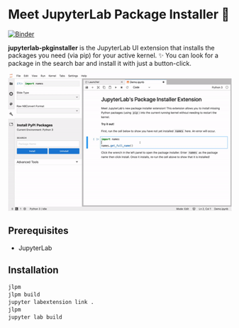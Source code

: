 # Meet JupyterLab Package Installer 👋

[![Binder](https://mybinder.org/badge_logo.svg)](https://mybinder.org/v2/gh/jupytercalpoly/jupyterlab-pkginstaller/master?urlpath=lab/tree/notebooks/Demo.ipynb)

**jupyterlab-pkginstaller** is the JupyterLab UI extension that installs the packages you need (via pip) for your active kernel. ✨
You can look for a package in the search bar and install it with just a button-click.

<img src="gifs/example.gif">


## Prerequisites

* JupyterLab

## Installation

```bash
jlpm
jlpm build
jupyter labextension link .
jlpm
jupyter lab build
```

